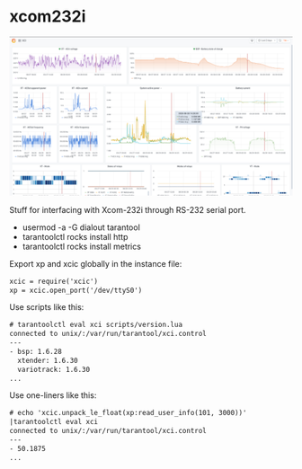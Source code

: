# xcom232i

![XCI Dashboard Preview](https://raw.githubusercontent.com/darkwrat/xcom232i/master/etc/dashboard.png)

Stuff for interfacing with Xcom-232i through RS-232 serial port.

- usermod -a -G dialout tarantool
- tarantoolctl rocks install http
- tarantoolctl rocks install metrics

Export xp and xcic globally in the instance file:

```
xcic = require('xcic')
xp = xcic.open_port('/dev/ttyS0')
```

Use scripts like this:

```
# tarantoolctl eval xci scripts/version.lua
connected to unix/:/var/run/tarantool/xci.control
---
- bsp: 1.6.28
  xtender: 1.6.30
  variotrack: 1.6.30
...
```

Use one-liners like this:

```
# echo 'xcic.unpack_le_float(xp:read_user_info(101, 3000))' |tarantoolctl eval xci
connected to unix/:/var/run/tarantool/xci.control
---
- 50.1875
...

```
